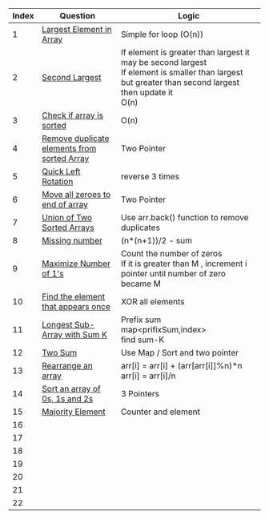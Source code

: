 | Index             |Question | Logic  |
| -----------------|-----|----|
| 1 | [Largest Element in Array](https://github.com/Het01/DSA/blob/main/Array/Largest_Element_in_Array.cpp)  | Simple for loop (O(n)) |
| 2 | [Second Largest](https://github.com/Het01/DSA/blob/main/Array/Second_Largest.cpp)| If element is greater than largest it may be second largest <br/> If element is smaller than largest but greater than second largest then update it <br/> O(n)
| 3 | [Check if array is sorted](https://github.com/Het01/DSA/blob/main/Array/Check_if_array_is_sorted.cpp) |  O(n)
| 4 | [Remove duplicate elements from sorted Array](https://github.com/Het01/DSA/blob/main/Array/Remove_duplicate_elements_from_sorted_Array.cpp) | Two Pointer |
| 5 | [Quick Left Rotation](https://github.com/Het01/DSA/blob/main/Array/Rotate_array_by_K_elements.cpp) | reverse 3 times
| 6 | [Move all zeroes to end of array](https://github.com/Het01/DSA/blob/main/Array/Move_all_zeroes_to_end_of_array.cpp) | Two Pointer |
| 7 | [Union of Two Sorted Arrays](https://github.com/Het01/DSA/blob/main/Array/Union_of_Two_Sorted_Arrays.cpp) |  Use arr.back() function to remove duplicates |
| 8 | [Missing number](https://github.com/Het01/DSA/blob/main/Array/Missing_number.cpp) |(n*(n+1))/2 - sum |
| 9 | [Maximize Number of 1's](https://github.com/Het01/DSA/blob/main/Array/Maximize_Number_of_1's.cpp) | Count the number of zeros <br/> If it is greater than M , increment i pointer until number of zero became M |
| 10 | [Find the element that appears once](https://github.com/Het01/DSA/blob/main/Array/Find_the_element_that_appears_once.cpp) | XOR all elements |
| 11 | [Longest Sub-Array with Sum K](https://github.com/Het01/DSA/blob/main/Array/Longest_Sub-Array_with_Sum_K.cpp) |  Prefix sum<br/> map<prifixSum,index> <br/> find sum-K
| 12 | [Two Sum](https://github.com/Het01/DSA/blob/main/Array/Two_Sum.cpp)|  Use Map / Sort and two pointer |
| 13 | [Rearrange an array](https://github.com/Het01/DSA/blob/main/Array/Rearrange_Array.cpp) | arr[i] = arr[i] + (arr[arr[i]]%n)*n <br/> arr[i] = arr[i]/n |
| 14 | [Sort an array of 0s, 1s and 2s](https://github.com/Het01/DSA/blob/main/Array/Sort_an_array_of_0s_1s_and_2s.cpp)| 3 Pointers |
| 15 | [Majority Element](https://github.com/Het01/DSA/blob/main/Array/Majority_Element.cpp)| Counter and element |
| 16 | |
| 17 | |
| 18 | |
| 19 | |
| 20 | |
| 21 | |
| 22 | |

